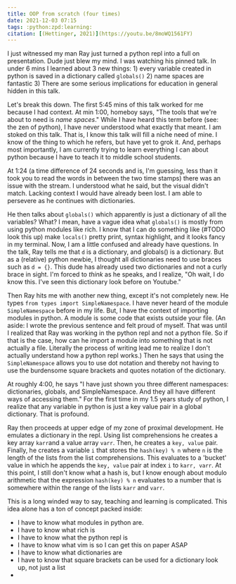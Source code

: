 ```yaml
---
title: OOP from scratch (four times)
date: 2021-12-03 07:15
tags: :python:zpd:learning:
citation: [(Hettinger, 2021)](https://youtu.be/8moWQ1561FY)
---
```


I just witnessed my man Ray just turned a python repl into a full on presentation. Dude just blew my mind. I was watching his pinned talk. In under 6 mins I learned about 3 new things: 1) every variable created in python is saved in a dictionary called `globals()` 2) name spaces are fantastic 3) There are some serious implications for education in general hidden in this talk.

Let's break this down. The first 5:45 mins of this talk worked for me because I had context. At min 1:00, homeboy says, "The tools that we're about to need is *name spaces*." While I have heard this term before (see: the zen of python), I have never understood what exactly that meant. I am stoked on this talk. That is, I know this talk will fill a niche need of mine. I know of the thing to which he refers, but have yet to grok it. And, perhaps most importantly, I am currently trying to learn everything I can about python because I have to teach it to middle school students. 

At 1:24 (a time difference of 24 seconds and is, I'm guessing, less than it took you to read the words in between the two time stamps) there was an issue with the stream. I understood what he said, but the visual didn't match. Lacking context I would have already been lost. I am able to persevere as he continues with dictionaries. 

He then talks about `globals()` which apparently is just a dictionary of all the variables? What? I mean, have a vague idea what `globals()` is mostly from using python modules like rich. I know that I can do something like (#TODO look this up) make `locals()` pretty print, syntax highlight, and it looks fancy in my terminal. Now, I am a little confused and already have questions. In the talk, Ray tells me that `d` is a dictionary, and globals() is a dictionary. But as a (relative) python newbie, I thought all dictionaries need to use braces such as `d = {}`. This dude has already used two dictionaries and not a curly brace in sight. I'm forced to *think* as he speaks, and I realize, "Oh wait, I do know this. I've seen this dictionary look before on Youtube." 

Then Ray hits me with another new thing, except it's not completely new. He types `from types import SimpleNamespace`. I have never heard of the module `SimpleNamespace` before in my life. But, I have the context of importing modules in python. A module is some code that exists outside your file. (An aside: I wrote the previous sentence and felt proud of myself. That was until I realized that Ray was working in the python repl and not a python file. So if that is the case, how can he import a module into something that is not actually a file. Literally the process of writing lead me to realize I don't actually understand how a python repl works.) Then he says that using the `SimpleNamespace` allows you to use dot notation and thereby not having to use the burdensome square brackets and quotes notation of the dictionary.

At roughly 4:00, he says "I have just shown you three different namespaces: dictionaries, globals, and SimpleNamespace. And they all have different ways of accessing them." For the first time in my 1.5 years study of python, I realize that any variable in python is just a key value pair in a global dictionary. That is profound. 

Ray then proceeds at upper edge of my zone of proximal development. He emulates a dictionary in the repl. Using list comprehensions he creates a key array `karr`and a value array `varr`. Then, he creates a `key, value` pair. Finally, he creates a variable `i` that stores the `hash(key) % n` where `n` is the length of the lists from the list comprehensions. This evaluates to a 'bucket' value in which he appends the `key, value` pair at index `i` to `karr, varr`. At this point, I still don't know what a hash is, but I know enough about modulo arithmetic that the expression `hash(key) % n` evaluates to a number that is somewhere within the range of the lists `karr` and `varr`.


This is a long winded way to say, teaching and learning is complicated.  This idea alone has a ton of concept packed inside:
- I have to know what modules in python are. 
- I have to know what rich is
- I have to know what the python repl is
- I have to know what vim is so I can get this on paper ASAP
- I have to know what dictionaries are
- I have to know that square brackets can be used for a dictionary look up, not just a list
- 
